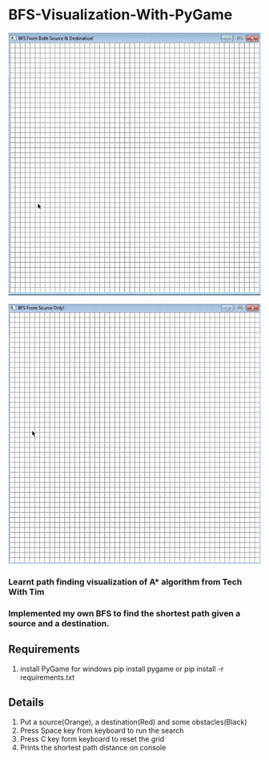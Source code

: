 # BFS-Visualization-With-PyGame

![GIF demo](gif/1.gif) 

![GIF demo](gif/2.gif)

### Learnt path finding visualization of A* algorithm from Tech With Tim
### Implemented my own BFS to find the shortest path given a source and a destination.

## Requirements
1. install PyGame
for windows pip install pygame or pip install -r requirements.txt

## Details
1. Put a source(Orange), a destination(Red) and some obstacles(Black) 
2. Press Space key from keyboard to run the search
3. Press C key form keyboard to reset the grid
3. Prints the shortest path distance on console
